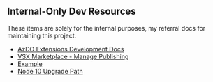## Internal-Only Dev Resources

These items are solely for the internal purposes, my referral docs for maintaining this project.

- [AzDO Extensions Development Docs](https://learn.microsoft.com/en-us/azure/devops/extend/develop/add-build-task?view=azure-devops)
- [VSX Marketplace - Manage Publishing](https://marketplace.visualstudio.com/manage/publishers/lancelotsoftware)
- [Example](https://marketplace.visualstudio.com/items?itemName=qetza.replacetokens)
- [Node 10 Upgrade Path](https://github.com/microsoft/azure-pipelines-tasks/blob/master/docs/migrateNode10.md)
